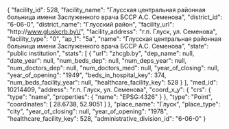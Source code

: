{
    "facility_id": 528,
    "facility_name": "Глусская центральная районная больница имени Заслуженного врача БССР А.С. Семенова",
    "district_id": "6-06-0",
    "district_name": "Глусский район",
    "facility_url": "http:\/\/www.gluskcrb.by\/",
    "facility_address": "г.п. Глуск, ул. Семенова",
    "facility_type": "0",
    "ap_1": "5а",
    "name": "Глусская центральная районная больница имени Заслуженного врача БССР А.С. Семенова",
    "state": "public institution",
    "stats": [
        {
            "url": "zhcgb.by",
            "dep_name": null,
            "date_year": null,
            "num_beds_dep": null,
            "num_deps_year": null,
            "num_doctors_dep": null,
            "num_doctors_med": null,
            "year_of_closing": null,
            "year_of_opening": "1949",
            "beds_in_hospital_key": 374,
            "num_beds_facility_year": null,
            "healthcare_facility_key": 528
        }
    ],
    "med_id": 10214409,
    "address": "г.п. Глуск, ул. Семенова",
    "coord_x_y": {
        "crs": {
            "type": "name",
            "properties": {
                "name": "EPSG:4326"
            }
        },
        "type": "Point",
        "coordinates": [
            28.6738,
            52.9051
        ]
    },
    "place_name": "Глуск",
    "place_type": "city",
    "year_of_closing": null,
    "year_of_opening": "1978",
    "healthcare_facility_key": 528,
    "administrative_division_id": "6-06-0"
}